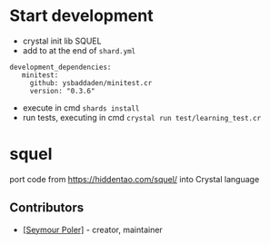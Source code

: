 # Start development
- crystal init lib SQUEL
- add to at the end of `shard.yml`
```
development_dependencies:
   minitest:
     github: ysbaddaden/minitest.cr
     version: "0.3.6"
```
- execute in cmd ```shards install```
- run tests, executing in cmd ``` crystal run test/learning_test.cr ```
# squel

port code from https://hiddentao.com/squel/ into Crystal language

## Contributors

- [[Seymour Poler]](https://github.com/seymourpoler)  - creator, maintainer
